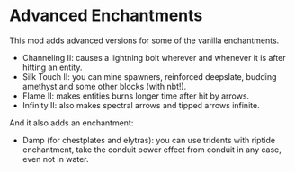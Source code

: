 # Advanced Enchantments

This mod adds advanced versions for some of the vanilla enchantments.

- Channeling II: causes a lightning bolt wherever and whenever it is after hitting an entity.
- Silk Touch II: you can mine spawners, reinforced deepslate, budding amethyst and some other blocks (with nbt!).
- Flame II: makes entities burns longer time after hit by arrows.
- Infinity II: also makes spectral arrows and tipped arrows infinite.

And it also adds an enchantment:

- Damp (for chestplates and elytras): you can use tridents with riptide enchantment, take the conduit power effect from conduit in any case, even not in water.

